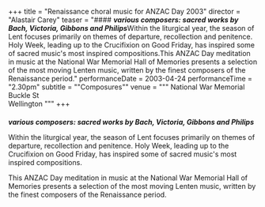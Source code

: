 +++
title = "Renaissance choral music for ANZAC Day 2003"
director = "Alastair Carey"
teaser = "#### ***various composers: sacred works by Bach, Victoria, Gibbons and Philips***Within the liturgical year, the season of Lent focuses primarily on themes of departure, recollection and penitence. Holy Week, leading up to the Crucifixion on Good Friday, has inspired some of sacred music's most inspired compositions.This ANZAC Day meditation in music at the National War Memorial Hall of Memories presents a selection of the most moving Lenten music, written by the finest composers of the Renaissance period."
performanceDate = 2003-04-24
performanceTime = "2.30pm"
subtitle = "\"Composures\""
venue = """
National War Memorial  
Buckle St  
Wellington
"""
+++

#### 
***various composers: sacred works by Bach, Victoria, Gibbons and Philips***


Within the liturgical year, the season of Lent focuses primarily on themes of departure, recollection and penitence. Holy Week, leading up to the Crucifixion on Good Friday, has inspired some of sacred music's most inspired compositions.


This ANZAC Day meditation in music at the National War Memorial Hall of Memories presents a selection of the most moving Lenten music, written by the finest composers of the Renaissance period.
